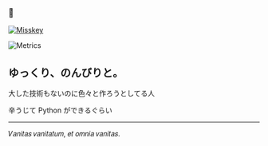 ### 🍢

[![Misskey](https://img.shields.io/badge/%40Kur0den0010%40chpk.kur0den.net-404040?logo=misskey&logoColor=ffffff&label=Misskey&labelColor=A1CA03)](https://chpk.kur0den.net/@kur0den0010)

![Metrics](/github-metrics.svg)

## ゆっくり、のんびりと。

大した技術もないのに色々と作ろうとしてる人

辛うじて Python ができるぐらい

---

𝑉𝑎𝑛𝑖𝑡𝑎𝑠 𝑣𝑎𝑛𝑖𝑡𝑎𝑡𝑢𝑚, 𝑒𝑡 𝑜𝑚𝑛𝑖𝑎 𝑣𝑎𝑛𝑖𝑡𝑎𝑠.
